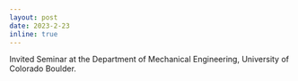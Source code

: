 ```yaml
---
layout: post
date: 2023-2-23
inline: true
---
```


Invited Seminar at the Department of Mechanical Engineering, University of Colorado Boulder.
